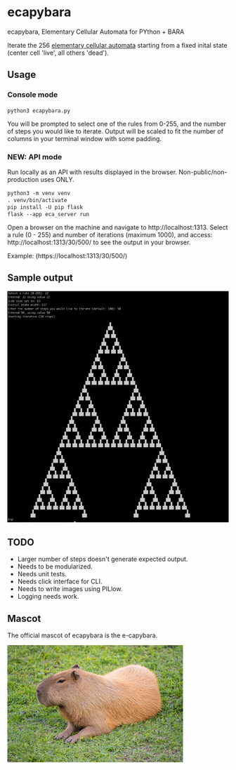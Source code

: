 # ecapybara
ecapybara, Elementary Cellular Automata for PYthon + BARA

Iterate the 256 [elementary cellular automata](https://en.wikipedia.org/wiki/Elementary_cellular_automaton)
starting from a fixed inital state (center cell 'live', all others 'dead').

## Usage

### Console mode
`python3 ecapybara.py`


You will be prompted to select one of the rules from 0-255, and the number of steps you would like to iterate. Output will be scaled to fit the number of columns in your terminal window with some padding.

### NEW: API mode

Run locally as an API with results displayed in the browser. Non-public/non-production uses ONLY.

```
python3 -m venv venv  
. venv/bin/activate  
pip install -U pip flask  
flask --app eca_server run
```

 Open a browser on the machine and navigate to http://localhost:1313. 
 Select a rule (0 - 255) and number of iterations (maximum 1000), and access:
 http://localhost:1313/30/500/ to see the output in your browser.

 Example: (https://localhost:1313/30/500/)


## Sample output
![rule 22, 50 steps](img/sample_output.png)

## TODO
- Larger number of steps doesn't generate expected output.
- Needs to be modularized.
- Needs unit tests.
- Needs click interface for CLI.
- Needs to write images using PILlow.
- Logging needs work.

## Mascot
The official mascot of ecapybara is the e-capybara.

![e-capybara, our mascot](img/capy.jpg)
